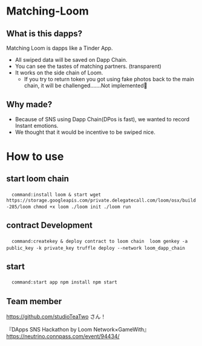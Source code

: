 # Matching-Loom

## What is this dapps?
Matching Loom is dapps like a Tinder App.

- All swiped data will be saved on Dapp Chain.
- You can see the tastes of matching partners. (transparent)
- It works on the side chain of Loom.
  - If you try to return token you got using fake photos back to the main chain, it will be challenged…….Not implemented🙇

## Why made?
- Because of SNS using Dapp Chain(DPos is fast), we wanted to record Instant emotions.
- We thought that it would be incentive to be swiped nice.

# How to use

## start loom chain
　```command:install loom & start
wget https://storage.googleapis.com/private.delegatecall.com/loom/osx/build-285/loom
chmod +x loom
./loom init
./loom run
　```

## contract Development
　```command:createkey & deploy contract to loom chain 
loom genkey -a public_key -k private_key
truffle deploy --network loom_dapp_chain
　```

## start
　```command:start app
npm install
npm start
　```

## Team member
https://github.com/studioTeaTwo さん！

『DApps SNS Hackathon by Loom Network×GameWith』
https://neutrino.connpass.com/event/94434/
